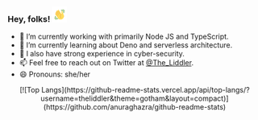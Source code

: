 ### Hey, folks! <img src="https://raw.githubusercontent.com/theliddler/theliddler/master/wave.gif" width="30px">

- 🔭 I’m currently working with primarily Node JS and TypeScript.
- 🌱 I’m currently learning about Deno and serverless architecture.
- 💬 I also have strong experience in cyber-security.
- 📫 Feel free to reach out on Twitter at [@The_Liddler](https://twitter.com/The_Liddler).
- 😄 Pronouns: she/her

<div align="center">[![Top Langs](https://github-readme-stats.vercel.app/api/top-langs/?username=theliddler&theme=gotham&layout=compact)](https://github.com/anuraghazra/github-readme-stats)</div>
